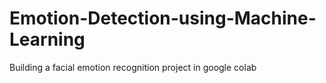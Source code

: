 # Emotion-Detection-using-Machine-Learning
Building a facial emotion recognition project in google colab

